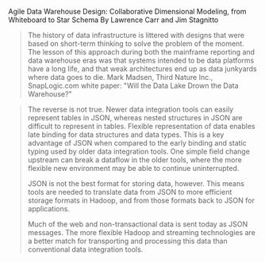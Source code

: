 Agile Data Warehouse Design: Collaborative Dimensional Modeling, from Whiteboard to Star Schema
By Lawrence Carr and Jim Stagnitto


> The history of data infrastructure is littered with designs 
that were based on short-term thinking to solve the 
problem of the moment. The lesson of this approach 
during both the mainframe reporting and data 
warehouse eras was that systems intended to be data 
platforms have a long life, and that weak architectures 
end up as data junkyards where data goes to die.
> Mark Madsen, Third Nature Inc., SnapLogic.com white paper: "Will the Data Lake Drown the Data Warehouse?"

> The reverse is not true. Newer data integration 
tools can easily represent tables in JSON, whereas 
nested structures in JSON are difficult to represent 
in tables. Flexible representation of data enables 
late binding for data structures and data types. 
This is a key advantage of JSON when compared 
to the early binding and static typing used by older 
data integration tools. One simple field change upstream can break a dataflow in the older tools, where the 
more flexible new environment may be able to continue uninterrupted. 
> 
> JSON is not the best format for storing data, however. This means tools are needed to translate data from 
JSON to more efficient storage formats in Hadoop, and from those formats back to JSON for applications. 
> 
> Much of the web and non-transactional data is sent today as JSON messages. The more flexible Hadoop 
and streaming technologies are a better match for transporting and processing this data than conventional 
data integration tools.

